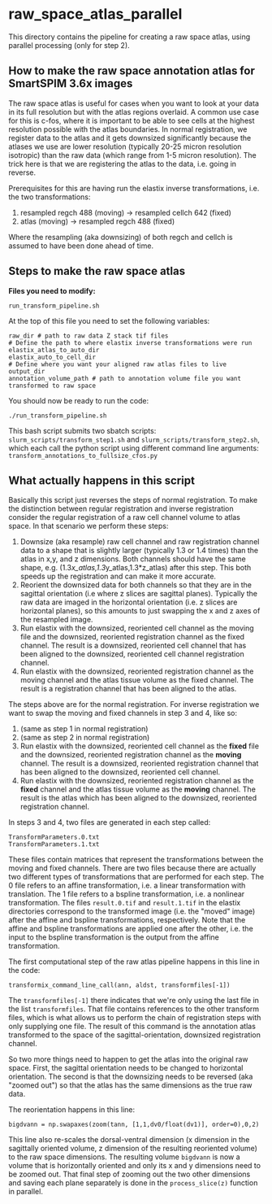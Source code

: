 # raw_space_atlas_parallel
This directory contains the pipeline for creating a raw space atlas, using parallel processing (only for step 2).

## How to make the raw space annotation atlas for SmartSPIM 3.6x images

The raw space atlas is useful for cases when you want to look at your data in its full resolution but with the atlas regions overlaid. A common use case for this is c-fos, where it is important to be able to see cells at the highest resolution possible with the atlas boundaries. In normal registration, we register data to the atlas and it gets downsized significantly because the atlases we use are lower resolution (typically 20-25 micron resolution isotropic) than the raw data (which range from 1-5 micron resolution). The trick here is that we are registering the atlas to the data, i.e. going in reverse.

Prerequisites for this are having run the elastix inverse transformations, i.e. the two transformations:
1. resampled regch 488 (moving) -> resampled cellch 642 (fixed)
2. atlas (moving) -> resampled regch 488 (fixed)

Where the resampling (aka downsizing) of both regch and cellch is assumed to have been done ahead of time.

## Steps to make the raw space atlas

**Files you need to modify:**

`run_transform_pipeline.sh`

At the top of this file you need to set the following variables:
```
raw_dir # path to raw data Z stack tif files
# Define the path to where elastix inverse transformations were run
elastix_atlas_to_auto_dir
elastix_auto_to_cell_dir
# Define where you want your aligned raw atlas files to live
output_dir 
annotation_volume_path # path to annotation volume file you want transformed to raw space
```

You should now be ready to run the code:

`./run_transform_pipeline.sh`

This bash script submits two sbatch scripts: `slurm_scripts/transform_step1.sh` and `slurm_scripts/transform_step2.sh`, which each call the python script using different command line arguments: `transform_annotations_to_fullsize_cfos.py`

## What actually happens in this script

Basically this script just reverses the steps of normal registration. To make the distinction between regular registration and inverse registration consider the regular registration of a raw cell channel volume to atlas space. In that scenario we perform these steps:

1. Downsize (aka resample) raw cell channel and raw registration channel data to a shape that is slightly larger (typically 1.3 or 1.4 times) than the atlas in x,y, and z dimensions. Both channels should have the same shape, e.g. (1.3*x_atlas,1.3*y_atlas,1.3*z_atlas) after this step. This both speeds up the registration and can make it more accurate.
2. Reorient the downsized data for both channels so that they are in the sagittal orientation (i.e where z slices are sagittal planes). Typically the raw data are imaged in the horizontal orientation (i.e. z slices are horizontal planes), so this amounts to just swapping the x and z axes of the resampled image.
3. Run elastix with the downsized, reoriented cell channel as the moving file and the downsized, reoriented registration channel as the fixed channel. The result is a downsized, reoriented cell channel that has been aligned to the downsized, reoriented cell channel registration channel.
4. Run elastix with the downsized, reoriented registration channel as the moving channel and the atlas tissue volume as the fixed channel. The result is a registration channel that has been aligned to the atlas.

The steps above are for the normal registration. For inverse registration we want to swap the moving and fixed channels in step 3 and 4, like so:
1. (same as step 1 in normal registration)
2. (same as step 2 in normal registration)  
3. Run elastix with the downsized, reoriented cell channel as the **fixed** file and the downsized, reoriented registration channel as the **moving** channel. The result is a downsized, reoriented registration channel that has been aligned to the downsized, reoriented cell channel.
4. Run elastix with the downsized, reoriented registration channel as the **fixed** channel and the atlas tissue volume as the **moving** channel. The result is the atlas which has been aligned to the downsized, reoriented registration channel.

In steps 3 and 4, two files are generated in each step called:
```
TransformParameters.0.txt
TransformParameters.1.txt
```
These files contain matrices that represent the transformations between the moving and fixed channels. There are two files because there are actually two different types of transformations that are performed for each step. The 0 file refers to an affine transformation, i.e. a linear transformation with translation. The 1 file refers to a bspline transformation, i.e. a nonlinear transformation. The files `result.0.tif` and `result.1.tif` in the elastix directories correspond to the transformed image (i.e. the "moved" image) after the affine and bspline transformations, respectively. Note that the affine and bspline transformations are applied one after the other, i.e. the input to the bspline transformation is the output from the affine transformation.

The first computational step of the raw atlas pipeline happens in this line in the code: 
```
transformix_command_line_call(ann, aldst, transformfiles[-1])
```
The `transformfiles[-1]` there indicates that we're only using the last file in the list `transformfiles`. That file contains references to the other transform files, which is what allows us to perform the chain of registration steps with only supplying one file. The result of this command is the annotation atlas transformed to the space of the sagittal-orientation, downsized registration channel.

So two more things need to happen to get the atlas into the original raw space. First, the sagittal orientation needs to be changed to horizontal orientation. The second is that the downsizing needs to be reversed (aka "zoomed out") so that the atlas has the same dimensions as the true raw data.

The reorientation happens in this line:
```
bigdvann = np.swapaxes(zoom(tann, [1,1,dv0/float(dv1)], order=0),0,2)
```
This line also re-scales the dorsal-ventral dimension (x dimension in the sagittally oriented volume, z dimension of the resulting reoriented volume) to the raw space dimensions. The resulting volume `bigdvann` is now a volume that is horizontally oriented and only its x and y dimensions need to be zoomed out. That final step of zooming out the two other dimensions and saving each plane separately is done in the `process_slice(z)` function in parallel.
